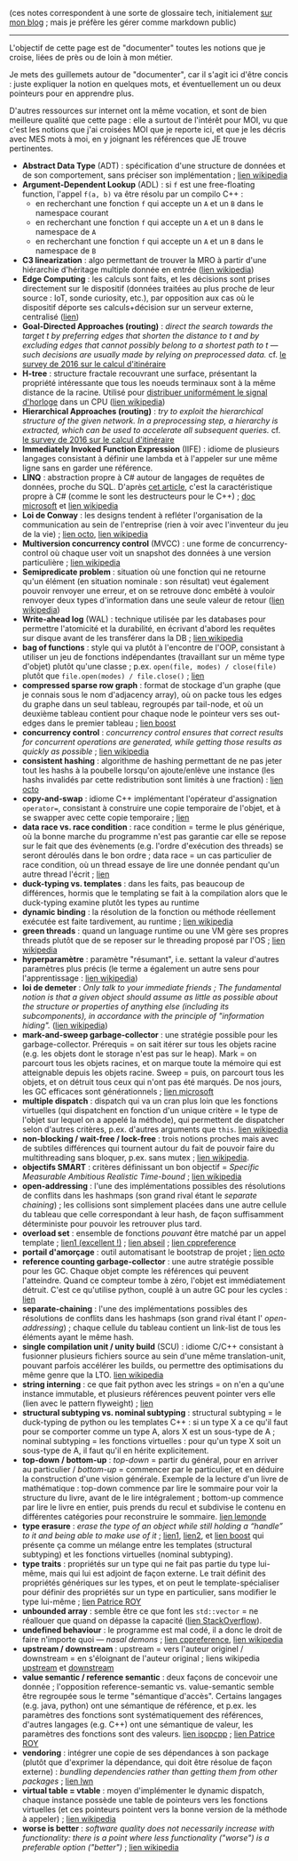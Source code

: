 (ces notes correspondent à une sorte de glossaire tech, initialement [sur mon blog](https://phidra.github.io/blog/) ; mais je préfère les gérer comme markdown public)

----

L'objectif de cette page est de "documenter" toutes les notions que je croise, liées de près ou de loin à mon métier.

Je mets des guillemets autour de "documenter", car il s'agit ici d'être concis : juste expliquer la notion en quelques mots, et éventuellement un ou deux pointeurs pour en apprendre plus.

D'autres ressources sur internet ont la même vocation, et sont de bien meilleure qualité que cette page : elle a surtout de l'intérêt pour MOI, vu que c'est les notions que j'ai croisées MOI que je reporte ici, et que je les décris avec MES mots à moi, en y joignant les références que JE trouve pertinentes.

- **Abstract Data Type** (ADT) : spécification d'une structure de données et de son comportement, sans préciser son implémentation ; [lien wikipedia](https://fr.wikipedia.org/wiki/Type_abstrait)
- **Argument-Dependent Lookup** (ADL) : si `f` est une free-floating function, l'appel `f(a, b)` va être résolu par un compilo C++ :
    -  en recherchant une fonction `f` qui accepte un `A` et un `B` dans le namespace courant
    -  en recherchant une fonction `f` qui accepte un `A` et un `B` dans le namespace de `A`
    -  en recherchant une fonction `f` qui accepte un `A` et un `B` dans le namespace de `B`
- **C3 linearization** : algo permettant de trouver la MRO à partir d'une hiérarchie d'héritage multiple donnée en entrée ([lien wikipedia](https://en.wikipedia.org/wiki/C3_linearization))
- **Edge Computing** : les calculs sont faits, et les décisions sont prises directement sur le dispositif (données traitées au plus proche de leur source : IoT, sonde curiosity, etc.), par opposition aux cas où le dispositif déporte ses calculs+décision sur un serveur externe, centralisé ([lien](https://blog.octo.com/quest-ce-que-ledge-computing/))
- **Goal-Directed Approaches (routing)** : _direct the search towards the target t by preferring edges that shorten the distance to t and by excluding edges that cannot possibly belong to a shortest path to t — such decisions are usually made by relying on preprocessed data._ cf. [le survey de 2016 sur le calcul d'itinéraire](https://arxiv.org/abs/1504.05140)
- **H-tree** : structure fractale recouvrant une surface, présentant la propriété intéressante que tous les noeuds terminaux sont à la même distance de la racine. Utilisé pour [distribuer uniformément le signal d'horloge](https://www.techspot.com/article/1830-how-cpus-are-designed-and-built-part-2/) dans un CPU ([lien wikipedia](https://en.wikipedia.org/wiki/H_tree))
- **Hierarchical Approaches (routing)** : _try to exploit the hierarchical structure of the given network. In a preprocessing step, a hierarchy is extracted, which can be used to accelerate all subsequent queries._ cf. [le survey de 2016 sur le calcul d'itinéraire](https://arxiv.org/abs/1504.05140)
- **Immediately Invoked Function Expression** (IIFE) : idiome de plusieurs langages consistant à définir une lambda et à l'appeler sur une même ligne sans en garder une référence.
- **LINQ** : abstraction propre à C# autour de langages de requêtes de données, proche du SQL. D'après [cet article](https://blog.scottlogic.com/2021/04/22/losing-the-fear.html), c'est la caractéristique propre à C# (comme le sont les destructeurs pour le C++) ; [doc microsoft](https://docs.microsoft.com/fr-fr/dotnet/csharp/programming-guide/concepts/linq/introduction-to-linq-queries) et [lien wikipedia](https://fr.wikipedia.org/wiki/Language_Integrated_Query)
- **Loi de Conway** : les designs tendent à refléter l'organisation de la communication au sein de l'entreprise (rien à voir avec l'inventeur du jeu de la vie) ; [lien octo](https://blog.octo.com/reussir-une-conway-inversee-compte-rendu-du-talk-de-romain-vailleux-a-la-duck-conf-2021/), [lien wikipedia](https://fr.wikipedia.org/wiki/Loi_de_Conway)
- **Multiversion concurrency control** (MVCC) : une forme de concurrency-control où chaque user voit un snapshot des données à une version particulière ; [lien wikipedia](https://en.wikipedia.org/wiki/Multiversion_concurrency_control)
- **Semipredicate problem** : situation où une fonction qui ne retourne qu'un élément (en situation nominale : son résultat) veut également pouvoir renvoyer une erreur, et on se retrouve donc embêté à vouloir renvoyer deux types d'information dans une seule valeur de retour ([lien wikipedia](https://en.wikipedia.org/wiki/Semipredicate_problem))
- **Write-ahead log** (WAL) : technique utilisée par les databases pour permettre l'atomicité et la durabilité, en écrivant d'abord les requêtes sur disque avant de les transférer dans la DB ; [lien wikipedia](https://en.wikipedia.org/wiki/Write-ahead_logging)
- **bag of functions** : style qui va plutôt à l'encontre de l'OOP, consistant à utiliser un jeu de fonctions indépendantes (travaillant sur un même type d'objet) plutôt qu'une classe ; p.ex. `open(file, modes) / close(file)` plutôt que `file.open(modes) / file.close()` ; [lien](https://leontrolski.github.io/mostly-pointless.html)
- **compressed sparse row graph** : format de stockage d'un graphe (que je connais sous le nom d'adjacency array), où on packe tous les edges du graphe dans un seul tableau, regroupés par tail-node, et où un deuxième tableau contient pour chaque node le pointeur vers ses out-edges dans le premier tableau ; [lien boost](https://www.boost.org/doc/libs/1_61_0/libs/graph/doc/compressed_sparse_row.html)
- **concurrency control** : _concurrency control ensures that correct results for concurrent operations are generated, while getting those results as quickly as possible_ ; [lien wikipedia](https://en.wikipedia.org/wiki/Concurrency_control)
- **consistent hashing** : algorithme de hashing permettant de ne pas jeter tout les hashs à la poubelle lorsqu'on ajoute/enlève une instance (les hashs invalidés par cette redistribution sont limités à une fraction) : [lien octo](https://blog.octo.com/consistent-hashing-ou-l%E2%80%99art-de-distribuer-les-donnees/)
- **copy-and-swap** : idiome C++ implémentant l'opérateur d'assignation `operator=`, consistant à construire une copie temporaire de l'objet, et à se swapper avec cette copie temporaire ; [lien](https://mropert.github.io/2019/01/07/copy_swap_20_years/)
- **data race vs. race condition** : race condition = terme le plus générique, où la bonne marche du programme n'est pas garantie car elle se repose sur le fait que des évènements (e.g. l'ordre d'exécution des threads) se seront déroulés dans le bon ordre ; data race = un cas particulier de race condition, où un thread essaye de lire une donnée pendant qu'un autre thread l'écrit ; [lien](https://www.avanderlee.com/swift/race-condition-vs-data-race/)
- **duck-typing vs. templates** : dans les faits, pas beaucoup de différences, hormis que le templating se fait à la compilation alors que le duck-typing examine plutôt les types au runtime
- **dynamic binding** : la résolution de la fonction ou méthode réellement exécutée est faite tardivement, au runtime ; [lien wikipedia](https://en.wikipedia.org/wiki/Late_binding)
- **green threads** : quand un language runtime ou une VM gère ses propres threads plutôt que de se reposer sur le threading proposé par l'OS ; [lien wikipedia](https://en.wikipedia.org/wiki/Green_threads)
- **hyperparamètre** : paramètre "résumant", i.e. settant la valeur d'autres paramètres plus précis (le terme a également un autre sens pour l'apprentissage : [lien wikipedia](https://fr.wikipedia.org/wiki/Hyperparam%C3%A8tre))
- **loi de demeter** : _Only talk to your immediate friends ; The fundamental notion is that a given object should assume as little as possible about the structure or properties of anything else (including its subcomponents), in accordance with the principle of "information hiding"._ ([lien wikipedia](https://en.wikipedia.org/wiki/Law_of_Demeter))
- **mark-and-sweep garbage-collector** : une stratégie possible pour les garbage-collector. Prérequis = on sait itérer sur tous les objets racine (e.g. les objets dont le storage n'est pas sur le heap). Mark = on parcourt tous les objets racines, et on marque toute la mémoire qui est atteignable depuis les objets racine. Sweep = puis, on parcourt tous les objets, et on détruit tous ceux qui n'ont pas été marqués. De nos jours, les GC efficaces sont générationnels ; [lien microsoft](https://docs.microsoft.com/en-us/archive/blogs/abhinaba/back-to-basics-mark-and-sweep-garbage-collection)
- **multiple dispatch** : dispatch qui va un cran plus loin que les fonctions virtuelles (qui dispatchent en fonction d'un unique critère = le type de l'objet sur lequel on a appelé la méthode), qui permettent de dispatcher selon d'autres critères, p.ex. d'autres arguments que `this`. [lien wikipedia](https://en.wikipedia.org/wiki/Multiple_dispatch)
- **non-blocking / wait-free / lock-free** : trois notions proches mais avec de subtiles différences qui tournent autour du fait de pouvoir faire du multithreading sans bloquer, p.ex. sans mutex ; [lien wikipedia](https://en.wikipedia.org/wiki/Non-blocking_algorithm).
- **objectifs SMART** : critères définissant un bon objectif = _Specific Measurable Ambitious Realistic Time-bound_ ; [lien wikipedia](https://fr.wikipedia.org/wiki/Objectifs_et_indicateurs_SMART)
- **open-addressing** : l'une des implémentations possibles des résolutions de conflits dans les hashmaps (son grand rival étant le _separate chaining_) ; les collisions sont simplement placées dans une autre cellule du tableau que celle correspondant à leur hash, de façon suffisamment déterministe pour pouvoir les retrouver plus tard.
- **overload set** : ensemble de fonctions _pouvant_ être matché par un appel template ; [lien1 (excellent !)](https://preshing.com/20210315/how-cpp-resolves-a-function-call/) ; [lien abseil](https://abseil.io/tips/148) ; [lien cppreference](https://en.cppreference.com/w/cpp/language/overload_resolution)
- **portail d'amorçage** : outil automatisant le bootstrap de projet ; [lien octo](https://blog.octo.com/les-portails-damorcage-projet-tiennent-ils-leurs-promesses/)
- **reference counting garbage-collector** : une autre stratégie possible pour les GC. Chaque objet compte les références qui peuvent l'atteindre. Quand ce compteur tombe à zéro, l'objet est immédiatement détruit. C'est ce qu'utilise python, couplé à un autre GC pour les cycles : [lien](https://devguide.python.org/internals/garbage-collector/index.html)
- **separate-chaining** : l'une des implémentations possibles des résolutions de conflits dans les hashmaps (son grand rival étant l' _open-addressing_) ; chaque cellule du tableau contient un link-list de tous les éléments ayant le même hash.
- **single compilation unit / unity build** (SCU) : idiome C/C++ consistant à fusionner plusieurs fichiers source au sein d'une même translation-unit, pouvant parfois accélérer les builds, ou permettre des optimisations du même genre que la LTO. [lien wikipedia](https://en.wikipedia.org/wiki/Single_Compilation_Unit)
- **string interning** : ce que fait python avec les strings = on n'en a qu'une instance immutable, et plusieurs références peuvent pointer vers elle (lien avec le pattern flyweight) ; [lien](https://arpitbhayani.me/blogs/string-interning)
- **structural subtyping vs. nominal subtyping** : structural subtyping = le duck-typing de python ou les templates C++ : si un type X a ce qu'il faut pour se comporter comme un type A, alors X est un sous-type de A ; nominal subtyping = les fonctions virtuelles : pour qu'un type X soit un sous-type de A, il faut qu'il en hérite explicitement.
- **top-down / bottom-up** : _top-down_ = partir du général, pour en arriver au particulier / _bottom-up_ = commencer par le particulier, et en déduire la construction d'une vision générale. Exemple de la lecture d'un livre de mathématique : top-down commence par lire le sommaire pour voir la structure du livre, avant de le lire intégralement ; bottom-up commence par lire le livre en entier, puis prends du recul et subdivise le contenu en différentes catégories pour reconstruire le sommaire. [lien lemonde](https://www.lemonde.fr/blog/internetactu/2015/10/09/comment-apprenons-nous-le-paradoxe-de-la-creativite/)
- **type erasure** : _erase the type of an object while still holding a “handle” to it and being able to make use of it_ ; [lien1](https://akrzemi1.wordpress.com/2013/11/18/type-erasure-part-i/), [lien2](https://akrzemi1.wordpress.com/2013/12/11/type-erasure-part-iii/), et [lien boost](https://www.boost.org/doc/libs/1_75_0/doc/html/boost_typeerasure.html) qui présente ça comme un mélange entre les templates (structural subtyping) et les fonctions virtuelles (nominal subtyping).
- **type traits** : propriétés sur un type qui ne fait pas partie du type lui-même, mais qui lui est adjoint de façon externe. Le trait définit des propriétés génériques sur les types, et on peut le template-spécialiser pour définir des propriétés sur un type en particulier, sans modifier le type lui-même ; [lien Patrice ROY](https://h-deb.clg.qc.ca/Sujets/Divers--cplusplus/Traits.html)
- **unbounded array** : semble être ce que font les `std::vector` = ne réallouer que quand on dépasse la capacité ([lien StackOverflow](https://stackoverflow.com/questions/21510201/what-is-an-unbounded-array)).
- **undefined behaviour** : le programme est mal codé, il a donc le droit de faire n'importe quoi — _nasal demons_ ; [lien cppreference](https://en.cppreference.com/w/cpp/language/ub), [lien wikipedia](https://en.wikipedia.org/wiki/Undefined_behavior)
- **upstream / downstream** : upstream = vers l'auteur originel / downstream = en s'éloignant de l'auteur original ; liens wikipedia [upstream](https://en.wikipedia.org/wiki/Upstream_(software_development)) et [downstream](https://en.wikipedia.org/wiki/Downstream_(software_development))
- **value semantic / reference semantic** : deux façons de concevoir une donnée ; l'opposition reference-semantic vs. value-semantic semble être regroupée sous le terme "sémantique d'accès". Certains langages (e.g. java, python) ont une sémantique de référence, et p.ex. les paramètres des fonctions sont systématiquement des références, d'autres langages (e.g. C++) ont une sémantique de valeur, les paramètres des fonctions sont des valeurs. [lien isopcpp](https://isocpp.org/wiki/faq/value-vs-ref-semantics) ; [lien Patrice ROY](https://h-deb.clg.qc.ca/Sujets/Divers--cplusplus/Sainte-Trinite.html)
- **vendoring** : intégrer une copie de ses dépendances à son package (plutôt que d'exprimer la dépendance, qui doit être résolue de façon externe) : _bundling dependencies rather than getting them from other packages_ ; [lien lwn](https://lwn.net/SubscriberLink/842319/8adb13e08d0302bd/)
- **virtual table = vtable** : moyen d'implémenter le dynamic dispatch, chaque instance possède une table de pointeurs vers les fonctions virtuelles (et ces pointeurs pointent vers la bonne version de la méthode à appeler) ; [lien wikipedia](https://en.wikipedia.org/wiki/Virtual_method_table)
- **worse is better** : _software quality does not necessarily increase with functionality: there is a point where less functionality ("worse") is a preferable option ("better")_ ; [lien wikipedia](https://en.wikipedia.org/wiki/Worse_is_better)
